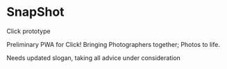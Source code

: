 # SnapShot
Click prototype

Preliminary PWA for Click! Bringing Photographers together; Photos to life. 

Needs updated slogan, taking all advice under consideration
